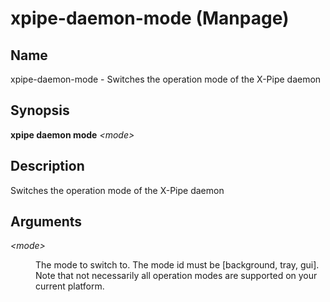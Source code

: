 # xpipe-daemon-mode (Manpage)

<h2 id="_name">Name</h2>
<div class="sectionbody">
<p>xpipe-daemon-mode - Switches the operation mode of the X-Pipe daemon</p>
</div>
<div class="sect1">
<h2 id="_synopsis">Synopsis</h2>
<div class="sectionbody">
<div class="paragraph">
<p><strong>xpipe daemon mode</strong> <em>&lt;mode&gt;</em></p>
</div>
</div>
</div>
<div class="sect1">
<h2 id="_description">Description</h2>
<div class="sectionbody">
<div class="paragraph">
<p>Switches the operation mode of the X-Pipe daemon</p>
</div>
</div>
</div>
<div class="sect1">
<h2 id="_arguments">Arguments</h2>
<div class="sectionbody">
<div class="dlist">
<dl>
<dt class="hdlist1"><em>&lt;mode&gt;</em></dt>
<dd>
<p>The mode to switch to. The mode id must be [background, tray, gui]. Note that not necessarily all operation modes are supported on your current platform.</p>
</dd>
</dl>
</div>
</div>
</div>
